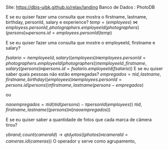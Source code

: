 Site: https://dbis-uibk.github.io/relax/landing
Banco de Dados : PhotoDB

E se eu quiser fazer uma consulta que mostra o firstname, lastname, birthday, personId, salary e experience?
$temp = (employees) \bowtie employess.personId  , photographers.employeeId  (photographers)$$(persons) ⟕ persons.id = employees.personId (temp)$

E se eu quiser fazer uma consulta que mostre o employeeId, firstname e salary?

$fsalario = π employeeId, salary ((employees) ⨝ employees.personId = photographers.employeeId (photographers))$$π  employeeId, firstname, salary ((persons) ⨝ persons.id = fsalario.employeeId (fsalario))$
E se eu quiser saber quais pessoas não estão empregadas?
$empregados = π id, lastname, firstname, birthday((employees)⨝ employees.personId = persons.id (persons))$$π firstname, lastname(persons - empregados)$

ou 

$naoempregados = π id (π id (persons)- π personId (employees))$
$π id, firstname, lastname ((persons) ⨝ (naoempregados))$

E se eu quiser saber a quantidade de fotos que cada marca de câmera tirou?

$γ brand ; count(cameraId)→ qtd_fotos((photos) ⨝ cameraId = cameras.id (cameras))$
O operador γ serve como agrupamento,

